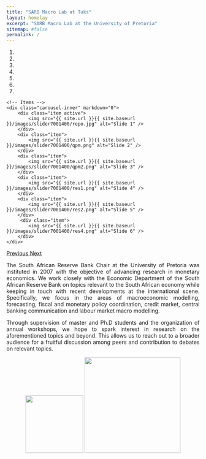 ```yaml
---
title: "SARB Macro Lab at Tuks"
layout: homelay
excerpt: "SARB Macro Lab at the University of Pretoria"
sitemap: #false
permalink: /
---
```


<div markdown="0" id="carousel" class="carousel slide" data-ride="carousel" data-interval="4000" data-pause="hover" >
    <!-- Menu -->
    <ol class="carousel-indicators">
        <li data-target="#carousel" data-slide-to="0" class="active"></li>
        <li data-target="#carousel" data-slide-to="1"></li>
        <li data-target="#carousel" data-slide-to="2"></li>
        <li data-target="#carousel" data-slide-to="3"></li>
        <li data-target="#carousel" data-slide-to="4"></li>
        <li data-target="#carousel" data-slide-to="5"></li>
        <li data-target="#carousel" data-slide-to="6"></li>
    </ol>

    <!-- Items -->
    <div class="carousel-inner" markdown="0">
        <div class="item active">
            <img src="{{ site.url }}{{ site.baseurl }}/images/slider7001400/repo.jpg" alt="Slide 1" />
        </div>
        <div class="item">
            <img src="{{ site.url }}{{ site.baseurl }}/images/slider7001400/qpm.png" alt="Slide 2" />
        </div>
        <div class="item">
            <img src="{{ site.url }}{{ site.baseurl }}/images/slider7001400/qpm2.png" alt="Slide 3" />
        </div>
        <div class="item">
            <img src="{{ site.url }}{{ site.baseurl }}/images/slider7001400/res1.png" alt="Slide 4" />
        </div>
        <div class="item">
            <img src="{{ site.url }}{{ site.baseurl }}/images/slider7001400/res2.png" alt="Slide 5" />
        </div>       
         <div class="item">
            <img src="{{ site.url }}{{ site.baseurl }}/images/slider7001400/res4.png" alt="Slide 6" />
        </div>
    </div>
  <a class="left carousel-control" href="#carousel" role="button" data-slide="prev">
    <span class="glyphicon glyphicon-chevron-left" aria-hidden="true"></span>
    <span class="sr-only">Previous</span>
  </a>
  <a class="right carousel-control" href="#carousel" role="button" data-slide="next">
    <span class="glyphicon glyphicon-chevron-right" aria-hidden="true"></span>
    <span class="sr-only">Next</span>
  </a>
</div>

<p align="justify">The South African Reserve Bank Chair at the University of Pretoria was instituted in 2007 with the objective of advancing research in monetary economics. We work closely with the Economic Department of the South African Reserve Bank on topics relevant to the South African economy while keeping in touch with recent developments at the international scene. Specifically, we focus in the areas of macroeconomic modelling, forecasting, fiscal and monetary policy coordination, credit market, central banking communication and labour market macro modelling.</p>

<p align="justify">Through supervision of master and Ph.D students  and the organization of annual workshops, we hope to spark interest in research on the aforementioned topics and beyond. This allows us to reach out to a broader audience for a fruitful discussion among peers and contribution to debates on relevant topics.</p>




<center>
<figure class="second">
  <img src="{{ site.url }}{{ site.baseurl }}/images/logopic/sarb.png" style="width: 150px">
  <img src="{{ site.url }}{{ site.baseurl }}/images/logopic/tuks.png" style="width: 250px">
</figure>
</center>
